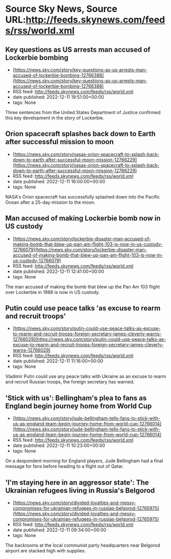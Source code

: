 # Source Sky News, Source URL:http://feeds.skynews.com/feeds/rss/world.xml

## Key questions as US arrests man accused of Lockerbie bombing
 - [https://news.sky.com/story/key-questions-as-us-arrests-man-accused-of-lockerbie-bombing-12766388](https://news.sky.com/story/key-questions-as-us-arrests-man-accused-of-lockerbie-bombing-12766388)
 - RSS feed: http://feeds.skynews.com/feeds/rss/world.xml
 - date published: 2022-12-11 19:51:00+00:00
 - tags: None

Three sentences from the United States Department of Justice confirmed this key development in the story of Lockerbie.

## Orion spacecraft splashes back down to Earth after successful mission to moon
 - [https://news.sky.com/story/nasas-orion-spacecraft-to-splash-back-down-to-earth-after-successful-moon-mission-12766229](https://news.sky.com/story/nasas-orion-spacecraft-to-splash-back-down-to-earth-after-successful-moon-mission-12766229)
 - RSS feed: http://feeds.skynews.com/feeds/rss/world.xml
 - date published: 2022-12-11 16:00:00+00:00
 - tags: None

NASA's Orion spacecraft has successfully splashed down into the Pacific Ocean after a 25-day mission to the moon.

## Man accused of making Lockerbie bomb now in US custody
 - [https://news.sky.com/story/lockerbie-disaster-man-accused-of-making-bomb-that-blew-up-pan-am-flight-103-is-now-in-us-custody-12766079](https://news.sky.com/story/lockerbie-disaster-man-accused-of-making-bomb-that-blew-up-pan-am-flight-103-is-now-in-us-custody-12766079)
 - RSS feed: http://feeds.skynews.com/feeds/rss/world.xml
 - date published: 2022-12-11 12:41:00+00:00
 - tags: None

The man accused of making the bomb that blew up the Pan Am 103 flight over Lockerbie in 1988 is now in US custody.

## Putin could use peace talks 'as excuse to rearm and recruit troops'
 - [https://news.sky.com/story/putin-could-use-peace-talks-as-excuse-to-rearm-and-recruit-troops-foreign-secretary-james-cleverly-warns-12766029](https://news.sky.com/story/putin-could-use-peace-talks-as-excuse-to-rearm-and-recruit-troops-foreign-secretary-james-cleverly-warns-12766029)
 - RSS feed: http://feeds.skynews.com/feeds/rss/world.xml
 - date published: 2022-12-11 11:16:00+00:00
 - tags: None

Vladimir Putin could use any peace talks with Ukraine as an excuse to rearm and recruit Russian troops, the foreign secretary has warned.

## 'Stick with us': Bellingham's plea to fans as England begin journey home from World Cup
 - [https://news.sky.com/story/jude-bellingham-tells-fans-to-stick-with-us-as-england-team-begin-journey-home-from-world-cup-12766014](https://news.sky.com/story/jude-bellingham-tells-fans-to-stick-with-us-as-england-team-begin-journey-home-from-world-cup-12766014)
 - RSS feed: http://feeds.skynews.com/feeds/rss/world.xml
 - date published: 2022-12-11 10:23:00+00:00
 - tags: None

On a despondent morning for England players, Jude Bellingham had a final message for fans before heading to a flight out of Qatar.

## 'I'm staying here in an aggressor state': The Ukrainian refugees living in Russia's Belgorod
 - [https://news.sky.com/story/divided-loyalties-and-messy-compromises-for-ukrainian-refugees-in-russias-belgorod-12765975](https://news.sky.com/story/divided-loyalties-and-messy-compromises-for-ukrainian-refugees-in-russias-belgorod-12765975)
 - RSS feed: http://feeds.skynews.com/feeds/rss/world.xml
 - date published: 2022-12-11 09:34:00+00:00
 - tags: None

The backrooms at the local communist party headquarters near Belgorod airport are stacked high with supplies.

